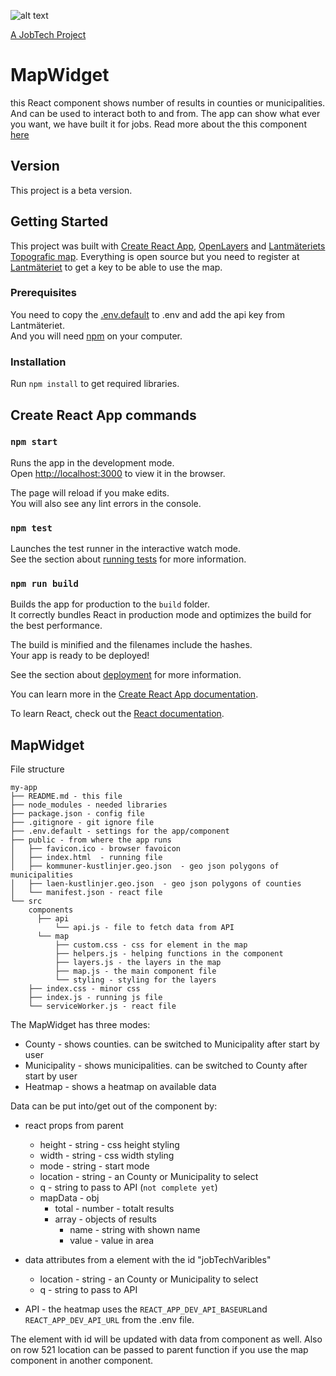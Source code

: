 ![alt text][logo]

[logo]: https://github.com/MagnumOpuses/project-meta/blob/master/img/jobtechdev_black.png "JobTech dev logo"
[A JobTech Project]( https://www.jobtechdev.se)
# MapWidget

this React component shows number of results in counties or municipalities. And can be used to interact both to and from. 
The app can show what ever you want, we have built it for jobs. Read more about the this component [here](##MapWidget)

## Version

This project is a beta version. 

## Getting Started

This project was built with [Create React App](https://github.com/facebook/create-react-app), [OpenLayers](https://openlayers.org) and [Lantmäteriets Topografic map](https://www.lantmateriet.se/sv/Kartor-och-geografisk-information/Geodatatjanster/Visningstjanster/?faq=7e09).
Everything is open source but you need to register at [Lantmäteriet](https://opendata.lantmateriet.se/#register) to get a key to be able to use the map.

### Prerequisites

You need to copy the [.env.default](./.env.default) to .env and add the api key from Lantmäteriet.<br>
And you will need [npm](https://www.npmjs.com/) on your computer. 

### Installation

Run `npm install` to get required libraries. 


## Create React App commands

### `npm start`

Runs the app in the development mode.<br>
Open [http://localhost:3000](http://localhost:3000) to view it in the browser.

The page will reload if you make edits.<br>
You will also see any lint errors in the console.

### `npm test`

Launches the test runner in the interactive watch mode.<br>
See the section about [running tests](https://facebook.github.io/create-react-app/docs/running-tests) for more information.

### `npm run build`

Builds the app for production to the `build` folder.<br>
It correctly bundles React in production mode and optimizes the build for the best performance.

The build is minified and the filenames include the hashes.<br>
Your app is ready to be deployed!

See the section about [deployment](https://facebook.github.io/create-react-app/docs/deployment) for more information.

You can learn more in the [Create React App documentation](https://facebook.github.io/create-react-app/docs/getting-started).

To learn React, check out the [React documentation](https://reactjs.org/).

## MapWidget 

File structure
```
my-app
├── README.md - this file
├── node_modules - needed libraries
├── package.json - config file
├── .gitignore - git ignore file
├── .env.default - settings for the app/component
├── public - from where the app runs
│   ├── favicon.ico - browser favoicon
│   ├── index.html  - running file
│   ├── kommuner-kustlinjer.geo.json  - geo json polygons of municipalities
│   ├── laen-kustlinjer.geo.json  - geo json polygons of counties
│   └── manifest.json - react file
└── src
    components 
      ├── api
          └── api.js - file to fetch data from API
      └── map
          ├── custom.css - css for element in the map
          ├── helpers.js - helping functions in the component
          ├── layers.js - the layers in the map
          ├── map.js - the main component file
          └── styling - styling for the layers
    ├── index.css - minor css
    ├── index.js - running js file
    └── serviceWorker.js - react file
```

The MapWidget has three modes:

* County - shows counties. can be switched to Municipality after start by user
* Municipality - shows municipalities. can be switched to County after start by user
* Heatmap - shows a heatmap on available data

Data can be put into/get out of the component by:

* react props from parent
  * height - string - css height styling
  * width - string - css width styling
  * mode - string - start mode
  * location - string - an County or Municipality to select
  * q - string to pass to API (`not complete yet`)
  * mapData - obj  <br>
    * total - number - totalt results<br>
    * array - objects of results<br>
      * name - string with shown name
      * value - value in area
                  

* data attributes from a element with the id "jobTechVaribles"
  * location - string - an County or Municipality to select
  * q - string to pass to API
* API - the heatmap uses the `REACT_APP_DEV_API_BASEURL`and `REACT_APP_DEV_API_URL` from the .env file.


The element with id will be updated with data from component as well. 
Also on row 521 location can be passed to parent function if you use the map component in another component.